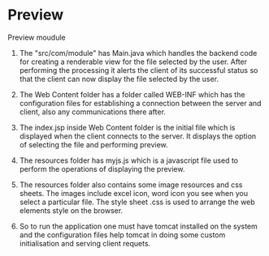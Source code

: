 # Preview
Preview moudule


1. The "src/com/module" has Main.java which handles the backend code for creating a renderable view for the file selected by the user.
After performing the processing it alerts the client of its successful status so that the client can now display 
the file selected by the user.

2. The Web Content folder has a folder called WEB-INF which has the configuration files for establishing a connection
between the server and client, also any communications there after.

3. The index.jsp inside Web Content folder is the initial file which is displayed when the client connects to the server.
It displays the option of selecting the file and performing preview.

4. The resources folder has myjs.js which is a javascript file used to perform the operations of displaying the preview.

5. The resources folder also contains some image resources and css sheets. The images include excel icon, word icon you see when you select a particular file. The style sheet .css is used to arrange the web elements style on the browser.

6. So to run the application one must have tomcat installed on the system and the configuration files help tomcat in doing some custom initialisation and serving client requets.


